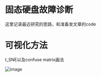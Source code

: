 # 固态硬盘故障诊断

这里记录最近研究的思路，和准备发文章的code

# 可视化方法
t_SNE以及confuse matrix画法

![image](https://user-images.githubusercontent.com/92865186/164894907-f5c95c0c-d63c-4339-875b-66bc080ccfac.png)
